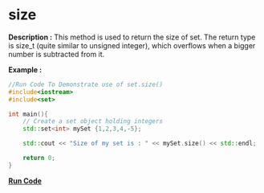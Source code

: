# size

**Description :**
    This method is used to return the size of set. The return type is size_t (quite similar to unsigned integer), which overflows when a bigger number is subtracted from it.

**Example :**
```cpp
//Run Code To Demonstrate use of set.size()
#include<iostream>
#include<set>

int main(){
    // Create a set object holding integers
    std::set<int> mySet {1,2,3,4,-5};

    std::cout << "Size of my set is : " << mySet.size() << std::endl;

    return 0;
}

```

**[Run Code](https://ideone.com/guEojH)**